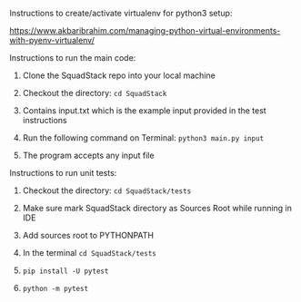 Instructions to create/activate virtualenv for python3 setup:

https://www.akbaribrahim.com/managing-python-virtual-environments-with-pyenv-virtualenv/

Instructions to run the main code:

1. Clone the SquadStack repo into your local machine

2. Checkout the directory: `cd SquadStack`

3. Contains input.txt which is the example input provided in the test instructions

4. Run the following command on Terminal: `python3 main.py input`

5. The program accepts any input file


Instructions to run unit tests:

1. Checkout the directory: `cd SquadStack/tests`

2. Make sure mark SquadStack directory as Sources Root while running in IDE

3. Add sources root to PYTHONPATH

4. In the terminal `cd SquadStack/tests`

5. `pip install -U pytest`

6. `python -m pytest`
